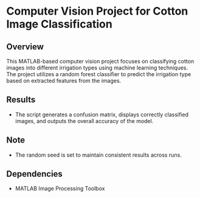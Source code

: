 # Computer Vision Project for Cotton Image Classification

## Overview

This MATLAB-based computer vision project focuses on classifying cotton images into different irrigation types using machine learning techniques. The project utilizes a random forest classifier to predict the irrigation type based on extracted features from the images.

## Results

- The script generates a confusion matrix, displays correctly classified images, and outputs the overall accuracy of the model.

## Note

- The random seed is set to maintain consistent results across runs.

## Dependencies

- MATLAB Image Processing Toolbox


